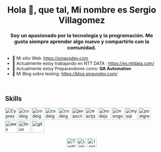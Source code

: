 <h1 align = "center"> Hola 👋, que tal, Mi nombre es Sergio Villagomez </h1>
<h3 align = "center"> Soy un apasionado por la tecnología y la programación. Me gusta siempre aprender algo nuevo y compartirlo con la comunidad. </h3>

<!-- <p align = "left"> <img src = "https://komarev.com/ghpvc/?username=smavo" alt="smavo" /> </p> -->
- 📝 Mi sitio Web: https://smavodev.com
- 🔭 Actualmente estoy trabajando en NTT DATA : https://es.nttdata.com/
- 🌱 Actualmente estoy Preparandome como: **QA Automation**
- 📝 Mi Blog sobre testing: https://blog.smavodev.com/
<br/>

<h2> <strong>Skills</strong>  </h2>
<p align="left">

<!-- <h3> <strong> Programming Language </strong> </h3> -->
<!--<img src="https://devicons.github.io/devicon/devicon.git/icons/typescript/typescript-original.svg" alt="typescript" width="40" height="40"/>-->

<!--<h3> <strong> Frontend Development </strong> </h3> -->
<img src="https://smavodev.com/smavodev/iconos/cypress-original.svg" alt="Cypress Image" width="40" height="40" />
<img src="https://smavodev.com/smavodev/iconos/selenium-original.svg" alt="codeigniter" width="40" height="40" />
<img src="https://smavodev.com/smavodev/iconos/playwright-original.svg" alt="codeigniter" width="40" height="40" />
<img src="https://smavodev.com/smavodev/iconos/cucumber.svg" alt="codeigniter" width="40" height="40" />
<img src="https://smavodev.com/smavodev/iconos/postman-original.svg" alt="codeigniter" width="40" height="40" />

<!-- <img src="https://smavodev.com/smavodev/iconos/html5-original.svg" width="40" height = "40" />
<img src="https://smavodev.com/smavodev/iconos/css3-original.svg" alt="css3" width="40" height="40" /> -->
<img src="https://smavodev.com/smavodev/iconos/javascript-original.svg" alt="javascript" width="40" height="40"/>
<img src="https://smavodev.com/smavodev/iconos/react-original.svg" alt="reactjs" width="40" height="40"/>
<!-- <img src="https://smavodev.com/smavodev/iconos/vuejs-original.svg" alt="vuejs" width="40" height="40"/>
<img src="https://smavodev.com/smavodev/iconos/svelte-original.svg" alt="svelte" width="40" height="40"/>
<img src="https://smavodev.com/smavodev/iconos/php-plain.svg" alt="php" width="40" height="40"/>
<img src="https://smavodev.com/smavodev/iconos/laravel-plain-wordmark.svg" alt="laravel" width="40" height="40" />
<img src="https://smavodev.com/smavodev/iconos/codeigniter-plain-wordmark.svg" alt="codeigniter" width="40" height="40" /> -->
  
<!--<img src="https://smavodev.s3.amazonaws.com/iconos/angularjs-original.svg" alt="angularjs" width="40" height="40" />-->
  
<!-- <img src="https://devicons.github.io/devicon/devicon.git/icons/sass/sass-original.svg" alt="sass" width="40" height="40"/> -->
<!-- <img src="https://devicon.dev/devicon.git/icons/less/less-plain-wordmark.svg" alt="less" width="40" height="40"/> -->
<!-- <img src="https://devicon.dev/devicon.git/icons/stylus/stylus-original.svg" alt="Stylus" width="40" height="40"/> -->

<!-- <img src="https://devicon.dev/devicon.git/icons/bootstrap/bootstrap-plain.svg" alt="bootstrap" width="40" height="40"/> -->
<!--<img src="https://devicons.github.io/devicon/devicon.git/icons/webpack/webpack-original.svg" alt="webpack" width="40" height="40"/>-->


<!-- <h3> <strong> Backend  Development </strong> </h3> -->
<!-- <img src="https://smavodev.s3.amazonaws.com/iconos/python-original.svg" alt="python" width="40" height="40" /> -->
<img src="https://smavodev.com/smavodev/iconos/nodejs-original-wordmark.svg" alt="nodejs" width="40" height="40"/>

<!--<img src="https://devicons.github.io/devicon/devicon.git/icons/express/express-original-wordmark.svg" alt="express" width="40" height="40"/> -->


<!-- <h3> <strong> Data Base  </strong> </h3> -->
<img src="https://smavodev.com/smavodev/iconos/mongodb-original-wordmark.svg" alt="mongodb" width="40" height="40"/>
<img src="https://smavodev.com/smavodev/iconos/mysql-original-wordmark.svg" alt="mysql" width="40" height="40"/>
<img src="https://smavodev.com/smavodev/iconos/postgresql-original-wordmark.svg" alt="postgresql" width="40" height="40"/>

<!-- <h3> <strong> CI/CD </strong> </h3> -->
<img src="https://smavodev.com/smavodev/iconos/amazonwebservices-original-wordmark.svg" alt="aws" width="40" height="40"/>

<!--<img src="https://smavodev.s3.amazonaws.com/iconos/azure.svg" alt="azure" width="40" height="40"/> -->

<!--<img src="https://smavodev.s3.amazonaws.com/iconos/google-cloud+.svg" alt="gcp" width="40" height="40"/> -->


<!--<h3> <strong> Software </strong> </h3>-->
<!--<h3> <strong> S.O </strong> </h3> -->

<img src="https://smavodev.com/smavodev/iconos/linux-original.svg" alT="linux" width="40" height="40"/>
<img src="https://smavodev.com/smavodev/iconos/git-original.svg" alt = "git" width = "40" height = "40" />

</p>

<!-- <p align="left">
<img src="https://github-readme-stats.vercel.app/api/top-langs/?username=smavo&layout=compact" alt="smavo"/>
<img src="https://github-readme-stats.vercel.app/api?username=smavo&show_icons=true" alt="smavo"/>
</p> -->

<p align="center">
<a href="https://twitter.com/smavodev" target="blank">
<img align="center" src="https://smavodev.com/smavodev/iconos/twitter-original.svg" alt="Twitter Image" height="30" width="30" /></a>

<a href="https://linkedin.com/in/smavodev" target="blank">
<img align="center" src="https://smavodev.com/smavodev/iconos/linkedin-original.svg" alt="Linkedin Image" height="30" width="30"/></a>

<a href="https://instagram.com/smavodev" target="blank">
<img align="center" src="https://smavodev.com/smavodev/iconos/instagram-original.svg" alt="Instagram Image" height="30" width="30" /></a>
</p>
